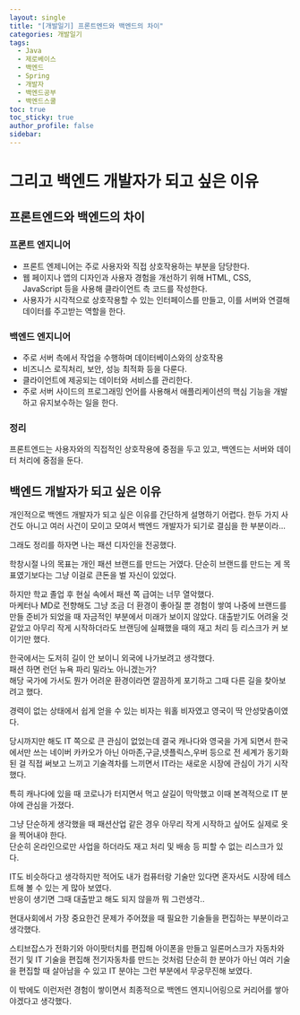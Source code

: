 ```yaml
---
layout: single
title: "[개발일기] 프론트엔드와 백엔드의 차이"
categories: 개발일기
tags:
  - Java
  - 제로베이스
  - 백엔드
  - Spring
  - 개발자
  - 백엔드공부
  - 백엔드스쿨
toc: true
toc_sticky: true
author_profile: false
sidebar:
---
```

# 그리고 백엔드 개발자가 되고 싶은 이유

## 프론트엔드와 백엔드의 차이

### 프론트 엔지니어

- 프론트 엔제니어는 주로 사용자와 직접 상호작용하는 부분을 담당한다.
- 웹 페이지나 앱의 디자인과 사용자 경험을 개선하기 위해 HTML, CSS, JavaScript 등을 사용해 클라이언트 측 코드를 작성한다.
- 사용자가 시각적으로 상호작용할 수 있는 인터페이스를 만들고, 이를 서버와 연결해 데이터를 주고받는 역할을 한다.

### 백엔드 엔지니어

- 주로 서버 측에서 작업을 수행하며 데이터베이스와의 상호작용
- 비즈니스 로직처리, 보안, 성능 최적화 등을 다룬다.
- 클라이언트에 제공되는 데이터와 서비스를 관리한다.
- 주로 서버 사이드의 프로그래밍 언어를 사용해서 애플리케이션의 핵심 기능을 개발하고 유지보수하는 일을 한다.

### 정리

프론트엔드는 사용자와의 직접적인 상호작용에 중점을 두고 있고, 백엔드는 서버와 데이터 처리에 중점을 둔다.


## 백엔드 개발자가 되고 싶은 이유

개인적으로 백엔드 개발자가 되고 싶은 이유를 간단하게 설명하기 어렵다.
한두 가지 사건도 아니고 여러 사건이 모이고 모여서 백엔드 개발자가 되기로 결심을 한 부분이라...        

그래도 정리를 하자면 나는 패션 디자인을 전공했다.      

학창시절 나의 목표는 개인 패션 브랜드를 만드는 거였다.
단순히 브랜드를 만드는 게 목표였기보다는 그냥 이걸로 큰돈을 벌 자신이 있었다.

하지만 학교 졸업 후 현실 속에서 패션 쪽 급여는 너무 열악했다.     
마케터나 MD로 전향해도 그냥 조금 더 환경이 좋아질 뿐 경험이 쌓여 나중에 브랜드를 만들 준비가 되었을 때 자금적인 부분에서 미래가 보이지 않았다. 대출받기도 어려울 것 같았고 아무리 작게 시작하더라도 브랜딩에 실패했을 때의 재고 처리 등 리스크가 커 보이기만 했다.

한국에서는 도저히 길이 안 보이니 외국에 나가보려고 생각했다.      
패션 하면 런던 뉴욕 파리 밀라노 아니겠는가?      
해당 국가에 가서도 뭔가 어려운 환경이라면 깔끔하게 포기하고 그때 다른 길을 찾아보려고 했다.    

경력이 없는 상태에서 쉽게 얻을 수 있는 비자는 워홀 비자였고 영국이 딱 안성맞춤이였다.        

당시까지만 해도 IT 쪽으로 큰 관심이 없었는데 결국 캐나다와 영국을 가게 되면서 한국에서만 쓰는 네이버 카카오가 아닌 아마존,구글,넷플릭스,우버 등으로 전 세계가 동기화된 걸 직접 써보고 느끼고 기술격차를 느끼면서 IT라는 새로운 시장에 관심이 가기 시작했다.      

특히 캐나다에 있을 때 코로나가 터지면서 먹고 살길이 막막했고 이때 본격적으로 IT 분야에 관심을 가졌다.      

그냥 단순하게 생각했을 때 패션산업 같은 경우 아무리 작게 시작하고 싶어도 실제로 옷을 찍어내야 한다.     
단순히 온라인으로만 사업을 하더라도 재고 처리 및 배송 등 피할 수 없는 리스크가 있다.      

IT도 비슷하다고 생각하지만 적어도 내가 컴퓨터랑 기술만 있다면 혼자서도 시장에 테스트해 볼 수 있는 게 많아 보였다.       
반응이 생기면 그때 대출받고 해도 되지 않을까 뭐 그런생각..

현대사회에서 가장 중요한건 문제가 주어졌을 때 필요한 기술들을 편집하는 부분이라고 생각했다.     

스티브잡스가 전화기와 아이팟터치를 편집해 아이폰을 만들고 일론머스크가 자동차와 전기 및 IT 기술을 편집해 전기자동차를 만드는 것처럼 단순히 한 분야가 아닌 여러 기술을 편집할 때 살아남을 수 있고 IT 분야는 그런 부분에서 무궁무진해 보였다.

이 밖에도 이런저런 경험이 쌓이면서 최종적으로 백엔드 엔지니어링으로 커리어를 쌓아야겠다고 생각했다.

